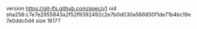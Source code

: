 version https://git-lfs.github.com/spec/v1
oid sha256:c7e7e2955843a2f52f9392492c2e7b0d030a566850f1de71b4bc19e7e0ddc0d4
size 16177
